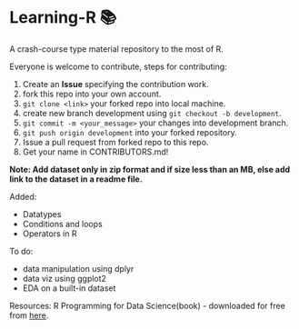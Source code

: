 # Learning-R 📚
A crash-course type material repository to the most of R.

Everyone is welcome to contribute, steps for contributing:
1. Create an **Issue** specifying the contribution work.
2. fork this repo into your own account.
3. ``git clone <link>`` your forked repo into local machine.
4. create new branch development using ``git checkout -b development``.
5. ``git commit -m <your_message>`` your changes into development branch.
6. ``git push origin development`` into your forked repository.
7. Issue a pull request from forked repo to this repo.
8. Get your name in CONTRIBUTORS.md!

__Note: Add dataset only in zip format and if size less than an MB, else add link to the dataset in a readme file.__

Added:
- Datatypes
- Conditions and loops 
- Operators in R

To do:
- data manipulation using dplyr
- data viz using ggplot2
- EDA on a built-in dataset

Resources:
R Programming for Data Science(book) - downloaded for free from [here](https://leanpub.com/rprogramming).
